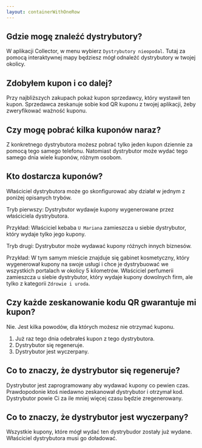 ```yaml
---
layout: containerWithOneRow 
---
```


## Gdzie mogę znaleźć dystrybutory?

W aplikacji Collector, w menu wybierz `Dystrybutory nieopodal`. Tutaj za pomocą interaktywnej mapy będziesz mógł
 odnaleźć dystrybutory w twojej okolicy. 
 
## Zdobyłem kupon i co dalej?

Przy najbliższych zakupach pokaż kupon sprzedawcy, który wystawił ten kupon.
Sprzedawca zeskanuje sobie kod QR kuponu z twojej aplikacji, żeby zweryfikować ważność kuponu.

## Czy mogę pobrać kilka kuponów naraz?

Z konkretnego dystrybutora możesz pobrać tylko jeden kupon dziennie za pomocą tego samego telefonu.
Natomiast dystrybutor może wydać tego samego dnia wiele kuponów, różnym osobom.

## Kto dostarcza kuponów?

Właściciel dystrybutora może go skonfigurować aby działał w jednym z poniżej opisanych trybów.

Tryb pierwszy: Dystrybutor wydawje kupony wygenerowane przez właściciela dystrybutora.

Przykład: Właściciel kebaba `U Mariana` zamieszcza u siebie dystrybutor, który wydaje tylko jego kupony.

Tryb drugi: Dystrybutor może wydawać kupony różnych innych biznesów.

Przykład: W tym samym mieście znajduje się gabinet kosmetyczny, który wygenerował kupony na swoje usługi i chce je
dystrybuować we wszystkich portalach w okolicy 5 kilometrów.
Właściciel perfumerii zamieszcza u siebie dystrybutor, który wydaje kupony dowolnych firm, ale tylko z kategorii
`Zdrowie i uroda`.

## Czy każde zeskanowanie kodu QR gwarantuje mi kupon?

Nie. Jest kilka powodów, dla których możesz nie otrzymać kuponu.

1. Już raz tego dnia odebrałeś kupon z tego dystrybutora.
1. Dystrybutor się regeneruje.
1. Dystrybutor jest wyczerpany. 

## Co to znaczy, że dystrybutor się regeneruje?

Dystrybutor jest zaprogramowany aby wydawać kupony co pewien czas. Prawdopodonie ktoś niedawno zeskanował dystrybutor
i otrzymał kod.
Dystrybutor powie Ci za ile mniej więcej czasu będzie zregenerowany.

## Co to znaczy, że dystrybutor jest wyczerpany?

Wszystkie kupony, które mógł wydać ten dystrybudor zostały już wydane. Właściciel dystrybutora musi go doładować.
